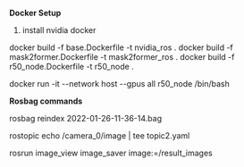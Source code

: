 **Docker Setup**
1. install nvidia docker

docker build -f base.Dockerfile -t nvidia_ros .
docker build -f mask2former.Dockerfile -t mask2former_ros .
docker build -f r50_node.Dockerfile -t r50_node .

docker run -it --network host --gpus all r50_node /bin/bash


**Rosbag commands**

rosbag reindex 2022-01-26-11-36-14.bag 

rostopic echo /camera_0/image | tee topic2.yaml

rosrun image_view image_saver image:=/result_images



